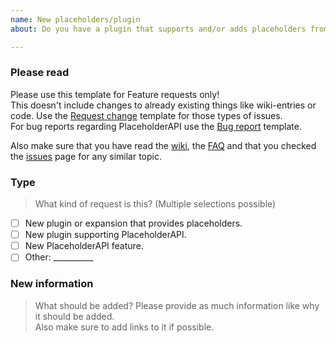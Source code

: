 ```yaml
---
name: New placeholders/plugin
about: Do you have a plugin that supports and/or adds placeholders from/to PlaceholderAPI and that isn't on the wiki? Use this template!

---
```


[Request change]: https://github.com/PlaceholderAPI/PlaceholderAPI/issues/new?template=change_request.md
[Bug report]: https://github.com/PlaceholderAPI/PlaceholderAPI/issues/new?template=bug_report.md
[issues]: https://github.com/PlaceholderAPI/PlaceholderAPI/issues
[wiki]: https://github.com/PlaceholderAPI/PlaceholderAPI/wiki
[FAQ]: https://github.com/PlaceholderAPI/PlaceholderAPI/wiki/FAQ

### Please read
Please use this template for Feature requests only!  
This doesn't include changes to already existing things like wiki-entries or code. Use the [Request change] template for those types of issues.  
For bug reports regarding PlaceholderAPI use the [Bug report] template.

Also make sure that you have read the [wiki], the [FAQ] and that you checked the [issues] page for any similar topic.

### Type
> What kind of request is this? (Multiple selections possible)
<!--
    Please select the right options by replacing the [ ] with a [x]
-->

- [ ] New plugin or expansion that provides placeholders.
- [ ] New plugin supporting PlaceholderAPI.
- [ ] New PlaceholderAPI feature.
- [ ] Other: __________

### New information
> What should be added?
> Please provide as much information like why it should be added.  
> Also make sure to add links to it if possible.
<!-- Please type below this line -->
